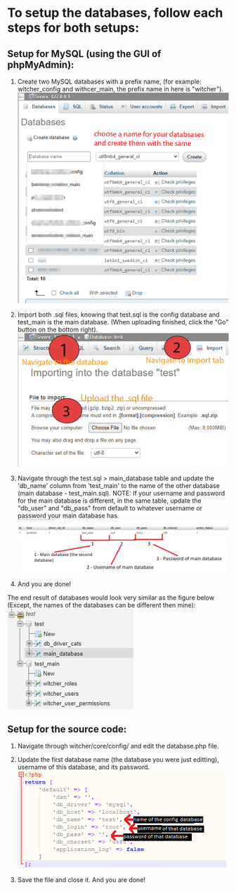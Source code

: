 # To setup the databases, follow each steps for both setups: #


## Setup for MySQL (using the GUI of phpMyAdmin): ##
1. Create two MySQL databases with a prefix name, (for example: witcher_config and withcer_main, the prefix name in here is "witcher").
![Database.php](images/createdatabases.png)

2. Import both .sql files, knowing that test.sql is the config database and test_main is the main database. (When uploading finished, click the "Go" button on the bottom right).
![Database.php](images/importingdbs.png)

3. Navigate through the test.sql > main_database table and update the 'db_name' column from 'test_main' to the name of the other database (main database - test_main.sql). 
NOTE: If your username and password for the main database is different, in the same table, update the "db_user" and "db_pass" from default to whatever username or password your main database has.
![Database.php](images/mysqlsetup.png)

4. And you are done!

The end result of databases would look very similar as the figure below (Except, the names of the databases can be different then mine):
![Database.php](images/finalfigureofdbs.png)


## Setup for the source code: ##
1. Navigate through witcher/core/config/ and edit the database.php file.
2. Update the first database name (the database you were just editting), username of this database, and its password.
![Database.php](images/databasephp.png)

4. Save the file and close it. And you are done!
